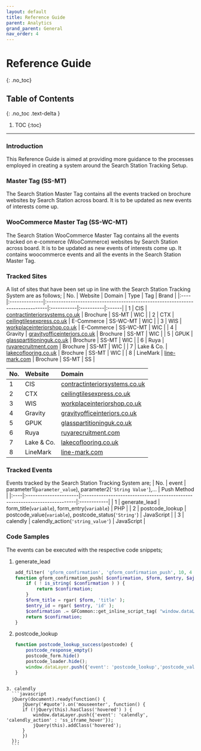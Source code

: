 ```yaml
---
layout: default
title: Reference Guide
parent: Analytics
grand_parent: General
nav_order: 4
---
```


# Reference Guide
{: .no_toc}

## Table of Contents
{: .no_toc .text-delta }

1. TOC
{:toc}
---

### Introduction
This Reference Guide is aimed at providing more guidance to the processes employed in creating a system around the Search Station Tracking Setup. 

### Master Tag (SS-MT)
The Search Station Master Tag contains all the events tracked on brochure websites by Search Station across board. It is to be updated as new events of interests come up. 

### WooCommerce Master Tag (SS-WC-MT)
The Search Station WooCommerce Master Tag contains all the events tracked on e-commerce (WooCommerce) websites by Search Station across board. It is to be updated as new events of interests come up. It contains woocommerce events and all the events in the Search Station Master Tag.

### Tracked Sites
A list of sites that have been set up in line with the Search Station Tracking System are as follows; 
| No. | Website       | Domain                                                                        | Type       | Tag       | Brand |
|:----|:--------------|:------------------------------------------------------------------------------|:-----------|:----------|:------|
|  1  | CIS           | [contractinteriorsystems.co.uk](https://www.contractinteriorsystems.co.uk/)   | Brochure   | SS-MT     |  WIC  |
|  2  | CTX           | [ceilingtilesexpress.co.uk](https://ceilingtilesexpress.co.uk/)               | E-Commerce | SS-WC-MT  |  WIC  |
|  3  | WIS           | [workplaceinteriorshop.co.uk](https://workplaceinteriorshop.co.uk/)           | E-Commerce | SS-WC-MT  |  WIC  |
|  4  | Gravity       | [gravityofficeinteriors.co.uk](https://www.gravityofficeinteriors.co.uk/)     | Brochure   | SS-MT     |  WIC  |
|  5  | GPUK          | [glasspartitioninguk.co.uk](https://www.glasspartitioninguk.co.uk/)           | Brochure   | SS-MT     |  WIC  |
|  6  | Ruya          | [ruyarecruitment.com](https://ruyarecruitment.com/)                           | Brochure   | SS-MT     |  WIC  |
|  7  | Lake & Co.    | [lakecoflooring.co.uk](https://lakecoflooring.co.uk/)                         | Brochure   | SS-MT     |  WIC  |
|  8  | LineMark      | [line-mark.com](https://www.line-mark.com/)                                   | Brochure   | SS-MT     |  SS   |

| No. | Website       | Domain                                                                        |
|:----|:--------------|:------------------------------------------------------------------------------|
|  1  | CIS           | [contractinteriorsystems.co.uk](https://www.contractinteriorsystems.co.uk/)   |
|  2  | CTX           | [ceilingtilesexpress.co.uk](https://ceilingtilesexpress.co.uk/)               |
|  3  | WIS           | [workplaceinteriorshop.co.uk](https://workplaceinteriorshop.co.uk/)           |
|  4  | Gravity       | [gravityofficeinteriors.co.uk](https://www.gravityofficeinteriors.co.uk/)     |
|  5  | GPUK          | [glasspartitioninguk.co.uk](https://www.glasspartitioninguk.co.uk/)           |
|  6  | Ruya          | [ruyarecruitment.com](https://ruyarecruitment.com/)                           |
|  7  | Lake & Co.    | [lakecoflooring.co.uk](https://lakecoflooring.co.uk/)                         |
|  8  | LineMark      | [line-mark.com](https://www.line-mark.com/)                                   |

### Tracked Events
Events tracked by the Search Station Tracking System are;
| No. | event                 | parameter1(`parameter_value`), parameter2(`'String Value'`),...            | Push Method |
|:----|:----------------------|:---------------------------------------------------------------------------|:------------|
|  1  | generate_lead         | form_title(`variable`), form_entry(`variable`)                             | PHP         |
|  2  | postcode_lookup       | postcode_value(`variable`), postcode_status(`'String'`)                    | JavaScript  |
|  3  | calendly              | calendly_action(`'string_value'`)                                          | JavaScript  |

### Code Samples
The events can be executed with the respective code snippets;
1. generate_lead
    ```php
    add_filter( 'gform_confirmation', 'gform_confirmation_push', 10, 4 );
    function gform_confirmation_push( $confirmation, $form, $entry, $ajax ) {
        if ( ! is_string( $confirmation ) ) {
            return $confirmation;
        }
        $form_title = rgar( $form, 'title' );
        $entry_id = rgar( $entry, 'id' );
        $confirmation .= GFCommon::get_inline_script_tag( "window.dataLayer.push({'event': 'generate_lead','form_title': '$form_title', 'form_entry' : ".$entry_id."});" );
        return $confirmation;
    }
    ```

2. postcode_lookup
    ```javascript
    function postcode_lookup_success(postcode) {
        postcode_response_empty()
        postcode_form.hide()
        postcode_loader.hide();
        window.dataLayer.push({'event': 'postcode_lookup','postcode_value': postcode, 'postcode_status' : 'Found'});
    }
  ```

3. calendly
    ```javascript
    jQuery(document).ready(function() {
        jQuery('#quote').on('mouseenter', function() {
        if (!jQuery(this).hasClass('hovered') ) {
            window.dataLayer.push({'event': 'calendly', 'calendly_action' : 'ss_iframe_hover'});
            jQuery(this).addClass('hovered');
        }
        })
    });
    ```